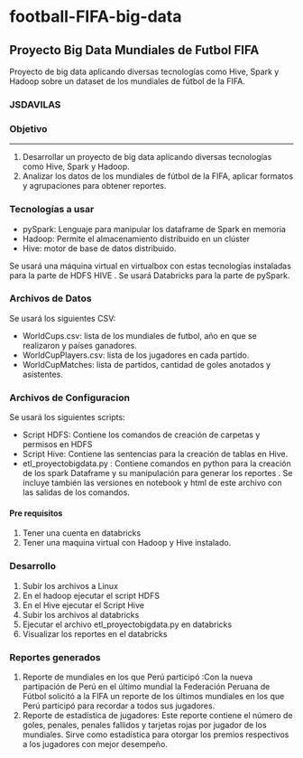 # football-FIFA-big-data
## Proyecto Big Data Mundiales de Futbol FIFA
Proyecto de big data aplicando diversas tecnologías como Hive, Spark y Hadoop sobre un dataset de los mundiales de fútbol de la FIFA.


### JSDAVILAS

### Objetivo
---
1. Desarrollar un proyecto de big data aplicando diversas tecnologías como Hive, Spark y Hadoop. 
2. Analizar los datos de los mundiales de fútbol de la FIFA, aplicar formatos y agrupaciones para obtener reportes.

### Tecnologías a usar

- pySpark: Lenguaje para manipular los dataframe de Spark en memoria
- Hadoop: Permite el almacenamiento distribuido en un clúster
- Hive: motor de base de datos distribuido. 

Se usará una máquina virtual  en  virtualbox con estas tecnologías instaladas 
para la parte de HDFS HIVE . Se usará  Databricks para la parte de pySpark.

### Archivos de Datos 

Se usará los siguientes CSV:

- WorldCups.csv: lista de los mundiales de futbol, año en que se realizaron y países ganadores.
- WorldCupPlayers.csv: lista de los jugadores en cada partido.
- WorldCupMatches: lista de partidos, cantidad de goles anotados y asistentes.


### Archivos de Configuracion 

Se usará los siguientes scripts:

- Script HDFS: Contiene los comandos de creación de carpetas y permisos en HDFS
- Script Hive: Contiene las sentencias para la creación de tablas en Hive.
- etl_proyectobigdata.py : Contiene comandos en python para la creación de los spark Dataframe y su manipulación para generar los reportes . Se incluye también las versiones en notebook y html de este archivo con las salidas de los comandos.


#### Pre requisitos

1. Tener una cuenta en databricks
2. Tener una maquina virtual con Hadoop y Hive instalado.

### Desarrollo
1. Subir los archivos a Linux
2. En el hadoop ejecutar el script HDFS
3. En el Hive ejecutar el Script Hive
4. Subir los archivos al databricks
5. Ejecutar el archivo etl_proyectobigdata.py en databricks
6. Visualizar los reportes en el databricks


### Reportes generados 

1. Reporte de mundiales en los que Perú participó :Con la nueva partipación de Perú en el último mundial  la Federación Peruana de Fútbol  solicitó a la FIFA  un reporte de los últimos mundiales en los que Perú participó para recordar a todos sus jugadores.
2. Reporte de estadística de jugadores:  Este reporte contiene el número de goles, penales, penales fallidos y tarjetas rojas por jugador de los mundiales. Sirve como estadística para otorgar los premios respectivos a los jugadores con mejor desempeño.
